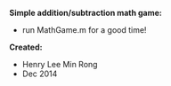 **Simple addition/subtraction math game:**
* run MathGame.m for a good time!

**Created:**
* Henry Lee Min Rong 
* Dec 2014